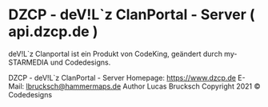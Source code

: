 # DZCP - deV!L`z ClanPortal - Server ( api.dzcp.de )

 deV!L`z Clanportal ist ein Produkt von CodeKing,
 geändert durch my-STARMEDIA und Codedesigns.
 
 DZCP - deV!L`z ClanPortal - Server
 Homepage: https://www.dzcp.de
 E-Mail: lbrucksch@hammermaps.de
 Author Lucas Brucksch
 Copyright 2021 © Codedesigns

